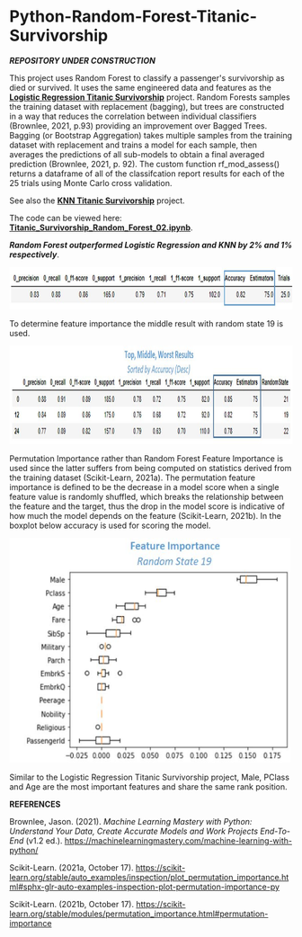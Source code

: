# Python-Random-Forest-Titanic-Survivorship

**_REPOSITORY UNDER CONSTRUCTION_**

This project uses Random Forest to classify a passenger's survivorship as died or survived. It uses the same engineered data and features as the  **[Logistic Regression Titanic Survivorship](https://github.com/aaronmkwong/Python-Logistic-Regression-Titanic-Survivorship)** project. Random Forests samples the training dataset with replacement (bagging), but trees are constructed in a way that reduces the correlation between individual classifiers (Brownlee, 2021, p.93) providing an improvement over Bagged Trees. Bagging (or Bootstrap Aggregation) takes multiple samples from the training dataset with replacement and trains a model for each sample, then averages the predictions of all sub-models to obtain a final averaged prediction (Brownlee, 2021, p. 92). The custom function rf_mod_assess() returns a dataframe of all of the classifcation report results for each of the 25 trials using Monte Carlo cross validation.  

See also the **[KNN Titanic Survivorship](https://github.com/aaronmkwong/Python-KNN-Titanic-Survivorship)** project.

The code can be viewed here: **[Titanic_Survivorship_Random_Forest_02.ipynb](https://github.com/aaronmkwong/Python-Random-Forest-Titanic-Survivorship/blob/main/Program%20Files/Titanic_Survivorship_Random_Forest_02.ipynb)**.  

**_Random Forest outperformed Logistic Regression and KNN by 2% and 1% respectively_**. 

<img src="https://github.com/aaronmkwong/Python-Random-Forest-Titanic-Survivorship/blob/main/Other%20Files/summary_results_01.JPG" width="750" height="75">

To determine feature importance the middle result with random state 19 is used. 

<img src="https://github.com/aaronmkwong/Python-Random-Forest-Titanic-Survivorship/blob/main/Other%20Files/top_mid_worst_results_02.JPG" width="700" height="175">

Permutation Importance rather than Random Forest Feature Importance is used since the latter suffers from being computed on statistics derived from the training dataset (Scikit-Learn, 2021a). The permutation feature importance is defined to be the decrease in a model score when a single feature value is randomly shuffled, which breaks the relationship between the feature and the target, thus the drop in the model score is indicative of how much the model depends on the feature (Scikit-Learn, 2021b). In the boxplot below accuracy is used for scoring the model. 

<img src="https://github.com/aaronmkwong/Python-Random-Forest-Titanic-Survivorship/blob/main/Other%20Files/feature_importance_01.JPG" width="500" height="400">

Similar to the Logistic Regression Titanic Survivorship project, Male, PClass and Age are the most important features and share the same rank position.

**REFERENCES**

Brownlee, Jason. (2021). *Machine Learning Mastery with Python: Understand Your Data, Create Accurate Models and Work Projects End-To-End* (v1.2 ed.). https://machinelearningmastery.com/machine-learning-with-python/

Scikit-Learn. (2021a, October 17). https://scikit-learn.org/stable/auto_examples/inspection/plot_permutation_importance.html#sphx-glr-auto-examples-inspection-plot-permutation-importance-py

Scikit-Learn. (2021b, October 17). https://scikit-learn.org/stable/modules/permutation_importance.html#permutation-importance
